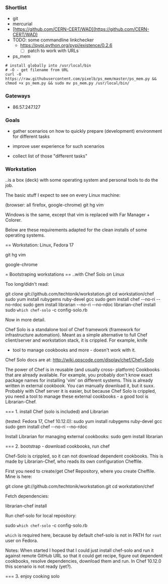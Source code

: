 ### Shortlist

* git
* mercurial
* [https://github.com/CERN-CERT/WAD](https://github.com/CERN-CERT/WAD)
* TODO: some commandline linkchecker
  * https://pypi.python.org/pypi/existence/0.2.6
    * [ ] patch to work with URLs
* ps_mem
<!-- list above will get extra newlines without this comment before code section -->

    # install globally into /usr/local/bin
    # -O - get filename from URL
    curl -O https://raw.githubusercontent.com/pixelb/ps_mem/master/ps_mem.py && chmod +x ps_mem.py && sudo mv ps_mem.py /usr/local/bin/

### Gateways

* 86.57.247.127

### Goals

* gather scenarios on how to quickly prepare (development)
environment for different tasks

* improve user experience for such scenarios

* collect list of those "different tasks"

### Workstation

..is a box (deck) with some operating system and personal
tools to do the job.

The basic stuff I expect to see on every Linux machine:

  (browser: all firefox, google-chrome)
  git
  hg
  vim

Windows is the same, except that vim is replaced with
Far Manager + Colorer.

Below are these requirements adapted for the clean
installs of some operating systems.

== Workstation: Linux, Fedora 17

  git
  hg
  vim

  google-chrome


= Bootstraping workstations
== ..with Chef Solo on Linux

Too long/didn't read:

  git clone git://github.com/techtonik/workstation.git
  cd workstation/chef
  sudo yum install rubygems ruby-devel gcc
  sudo gem install chef --no-ri --no-rdoc
  sudo gem install librarian --no-ri --no-rdoc
  librarian-chef install
  sudo `which chef-solo` -c config-solo.rb
  
Now in more detail.

Chef Solo is a standalone tool of Chef framework
(framework for infrastructure automation). Meant as
a simple alternative to full Chef client/server and
workstation stack, it is crippled. For example, knife
- tool to manage cookbooks and more - doesn't work
with it.

Chef Solo docs are at:
http://wiki.opscode.com/display/chef/Chef+Solo

The power of Chef is in reusable (and usually cross-
platform) Cookbooks that are already available. For
example, you probably don't know exact package names
for installing 'vim' on different systems. This is
already written in external cookbook. You can manually
download it, but it suxx. Probably with Chef server it
is easier, but because Chef Solo is crippled, you need a
tool to manage these external cookbooks - a good tool is
Librarian-Chef.

=== 1. install Chef (solo is included) and Librarian

(tested: Fedora 17, Chef 10.12.0):
  sudo yum install rubygems ruby-devel gcc
  sudo gem install chef --no-ri --no-rdoc

Install Librarian for managing external cookbooks:
  sudo gem install librarian

=== 2. bootstrap - download cookbooks, run chef

Chef-Solo is crippled, so it can not download dependent
cookbooks. This is made by Librarian-Chef, who reads its
own configuration Cheffile.

First you need to create/get Chef Repository, where you
create Cheffile. Mine is here:

  git clone git://github.com/techtonik/workstation.git
  cd workstation/chef

Fetch dependencies:

  librarian-chef install

Run chef-solo for local repository:

  sudo `which chef-solo` -c config-solo.rb

`which` is required here, because by default chef-solo is
not in PATH for `root` user on Fedora. 

Notes: When started I hoped that I could just install
chef-solo and run it against remote GitHub URL so that it
could get recipe, figure out dependent cookbooks, resolve
dependencies, download them and run. In Chef 10.12.0 this
scenario is not ready (yet?).

=== 3. enjoy cooking solo


